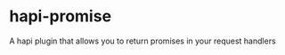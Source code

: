 hapi-promise
============

A hapi plugin that allows you to return promises in your request handlers
